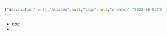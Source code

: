 ```yaml
---
{"description":null,"aliases":null,"tags":null,"created":"2023-06-05T19:53:12","updated":"2023-07-15T21:33:04","title":"logging in django","dg-publish":true,"permalink":"/docs/logging in django/","dgPassFrontmatter":true}
---
```


- [doc](https://docs.djangoproject.com/en/4.2/topics/logging/)
- 
